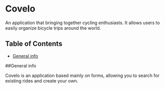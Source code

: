 # Covelo

An application that bringing together cycling enthusiasts. It allows users to easily organize bicycle trips around the world.

## Table of Contents

- [General info](#motivation)


##General info

Covelo is an application based mainly on forms, allowing you to search for existing rides and create your own. 




